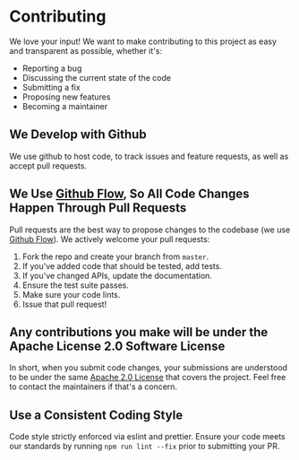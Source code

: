 # Contributing

We love your input! We want to make contributing to this project as easy and transparent as possible, whether it's:

- Reporting a bug
- Discussing the current state of the code
- Submitting a fix
- Proposing new features
- Becoming a maintainer


## We Develop with Github

We use github to host code, to track issues and feature requests, as well as accept pull requests.


## We Use [Github Flow](https://guides.github.com/introduction/flow/index.html), So All Code Changes Happen Through Pull Requests

Pull requests are the best way to propose changes to the codebase (we use
[Github Flow](https://guides.github.com/introduction/flow/index.html)). We actively welcome your pull requests:

1. Fork the repo and create your branch from `master`.
2. If you've added code that should be tested, add tests.
3. If you've changed APIs, update the documentation.
4. Ensure the test suite passes.
5. Make sure your code lints.
6. Issue that pull request!


## Any contributions you make will be under the Apache License 2.0 Software License
In short, when you submit code changes, your submissions are understood to be under the same
[Apache 2.0 License](https://choosealicense.com/licenses/apache-2.0/) that covers the project. Feel free to
contact the maintainers if that's a concern.


## Use a Consistent Coding Style

Code style strictly enforced via eslint and prettier. Ensure your code meets our standards by running 
`npm run lint --fix` prior to submitting your PR. 
